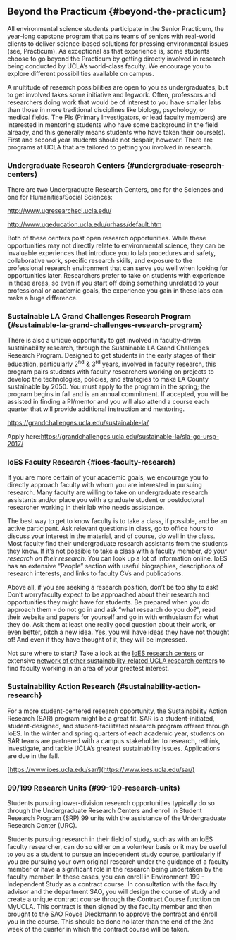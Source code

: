 ## Beyond the Practicum {#beyond-the-practicum}

All environmental science students participate in the Senior Practicum, the year-long capstone program that pairs teams of seniors with real-world clients to deliver science-based solutions for pressing environmental issues (see, Practicum). As exceptional as that experience is, some students choose to go beyond the Practicum by getting directly involved in research being conducted by UCLA’s world-class faculty. We encourage you to explore different possibilities available on campus.

A multitude of research possibilities are open to you as undergraduates, but to get involved takes some initiative and legwork. Often, professors and researchers doing work that would be of interest to you have smaller labs than those in more traditional disciplines like biology, psychology, or medical fields. The PIs (Primary Investigators, or lead faculty members) are interested in mentoring students who have some background in the field already, and this generally means students who have taken their course(s). First and second year students should not despair, however! There are programs at UCLA that are tailored to getting you involved in research.

### Undergraduate Research Centers {#undergraduate-research-centers}

There are two Undergraduate Research Centers, one for the Sciences and one for Humanities/Social Sciences:

http://www.ugresearchsci.ucla.edu/

http://www.ugeducation.ucla.edu/urhass/default.htm

Both of these centers post open research opportunities. While these opportunities may not directly relate to environmental science, they can be invaluable experiences that introduce you to lab procedures and safety, collaborative work, specific research skills, and exposure to the professional research environment that can serve you well when looking for opportunities later. Researchers prefer to take on students with experience in these areas, so even if you start off doing something unrelated to your professional or academic goals, the experience you gain in these labs can make a huge difference.

### Sustainable LA Grand Challenges Research Program {#sustainable-la-grand-challenges-research-program}

There is also a unique opportunity to get involved in faculty-driven sustainability research, through the Sustainable LA Grand Challenges Research Program. Designed to get students in the early stages of their education, particularly 2<sup>nd</sup> &amp; 3<sup>rd</sup> years, involved in faculty research, this program pairs students with faculty researchers working on projects to develop the technologies, policies, and strategies to make LA County sustainable by 2050\. You must apply to the program in the spring; the program begins in fall and is an annual commitment. If accepted, you will be assisted in finding a PI/mentor and you will also attend a course each quarter that will provide additional instruction and mentoring.

https://grandchallenges.ucla.edu/sustainable-la/

Apply here:https://grandchallenges.ucla.edu/sustainable-la/sla-gc-ursp-2017/

### IoES Faculty Research {#ioes-faculty-research}

If you are more certain of your academic goals, we encourage you to directly approach faculty with whom you are interested in pursuing research. Many faculty are willing to take on undergraduate research assistants and/or place you with a graduate student or postdoctoral researcher working in their lab who needs assistance.

The best way to get to know faculty is to take a class, if possible, and be an active participant. Ask relevant questions in class, go to office hours to discuss your interest in the material, and of course, do well in the class. Most faculty find their undergraduate research assistants from the students they know. If it’s not possible to take a class with a faculty member, _do your research on their research_. You can look up a lot of information online. IoES has an extensive “People” section with useful biographies, descriptions of research interests, and links to faculty CVs and publications.

Above all, if you are seeking a research position, don’t be too shy to ask! Don’t worryfaculty expect to be approached about their research and opportunities they might have for students. Be prepared when you do approach them - do not go in and ask “what research do you do?”, read their website and papers for yourself and go in with enthusiasm for what they do. Ask them at least one really good question about their work, or even better, pitch a new idea. Yes, you will have ideas they have not thought of! And even if they have thought of it, they will be impressed.

Not sure where to start? Take a look at the [IoES research centers](https://www.ioes.ucla.edu/centers-and-initiatives/) or extensive [network of other sustainability-related UCLA research centers](https://www.sustain.ucla.edu/our-initiatives/education-and-research/research-centers/) to find faculty working in an area of your greatest interest.

### Sustainability Action Research {#sustainability-action-research}

For a more student-centered research opportunity, the Sustainability Action Research (SAR) program might be a great fit. SAR is a student-initiated, student-designed, and student-facilitated research program offered through IoES. In the winter and spring quarters of each academic year, students on SAR teams are partnered with a campus stakeholder to research, rethink, investigate, and tackle UCLA’s greatest sustainability issues. Applications are due in the fall.

[https://www.ioes.ucla.edu/sar/](https://www.ioes.ucla.edu/sar/)

### 99/199 Research Units {#99-199-research-units}

Students pursuing lower-division research opportunities typically do so through the Undergraduate Research Centers and enroll in Student Research Program (SRP) 99 units with the assistance of the Undergraduate Research Center (URC).

Students pursuing research in their field of study, such as with an IoES faculty researcher, can do so either on a volunteer basis or it may be useful to you as a student to pursue an independent study course, particularly if you are pursuing your own original research under the guidance of a faculty member or have a significant role in the research being undertaken by the faculty member. In these cases, you can enroll in Environment 199 - Independent Study as a contract course. In consultation with the faculty advisor and the department SAO, you will design the course of study and create a unique contract course through the Contract Course function on MyUCLA. This contract is then signed by the faculty member and then brought to the SAO Royce Dieckmann to approve the contract and enroll you in the course. This should be done no later than the end of the 2nd week of the quarter in which the contract course will be taken.
